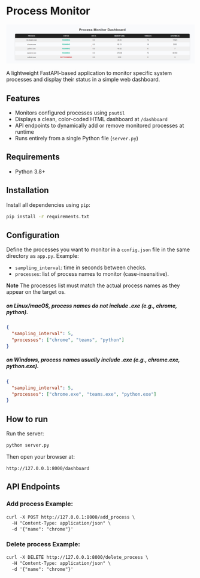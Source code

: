 # Process Monitor

![img.png](dashboard.png)

A lightweight FastAPI-based application to monitor specific system processes and display their status in a simple web dashboard.

## Features
- Monitors configured processes using `psutil`
- Displays a clean, color-coded HTML dashboard at `/dashboard`
- API endpoints to dynamically add or remove monitored processes at runtime
- Runs entirely from a single Python file (`server.py`)

## Requirements
- Python 3.8+

## Installation
Install all dependencies using `pip`:
```bash
pip install -r requirements.txt
```

## Configuration
Define the processes you want to monitor in a `config.json` file in the same directory as `app.py`. Example:

- `sampling_interval`: time in seconds between checks.
- `processes`: list of process names to monitor (case-insensitive).


**Note** The processes list must match the actual process names as they appear on the target os.
 

##### on Linux/macOS, process names do not include .exe (e.g., chrome, python).
```json
{
  "sampling_interval": 5,
  "processes": ["chrome", "teams", "python"]
}
```

##### on Windows, process names usually include .exe (e.g., chrome.exe, python.exe).
```json
{
  "sampling_interval": 5,
  "processes": ["chrome.exe", "teams.exe", "python.exe"]
}
```

## How to run
Run the server:
```bash
python server.py
```

Then open your browser at:
```
http://127.0.0.1:8000/dashboard
```

## API Endpoints

### Add process Example:
```
curl -X POST http://127.0.0.1:8000/add_process \
  -H "Content-Type: application/json" \
  -d '{"name": "chrome"}'
```
### Delete process Example:

```
curl -X DELETE http://127.0.0.1:8000/delete_process \
  -H "Content-Type: application/json" \
  -d '{"name": "chrome"}'
```


